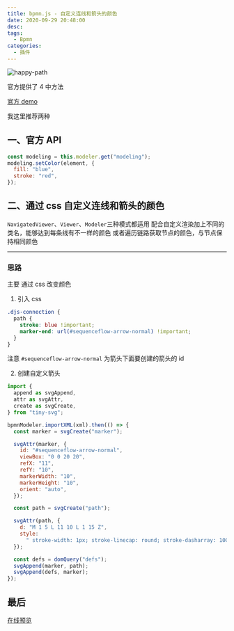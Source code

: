 ```yaml
---
title: bpmn.js - 自定义连线和箭头的颜色
date: 2020-09-29 20:48:00
desc:
tags:
  - Bpmn
categories:
  - 插件
---
```


![happy-path](./images/happy-path.png)

官方提供了 4 中方法

[官方 demo](https://github.com/bpmn-io/bpmn-js-examples/tree/master/colors)

我这里推荐两种

## 一、官方 API

```js
const modeling = this.modeler.get("modeling");
modeling.setColor(element, {
  fill: "blue",
  stroke: "red",
});
```

## 二、通过 css 自定义连线和箭头的颜色

`NavigatedViewer`、`Viewer`、`Modeler`三种模式都适用
配合自定义渲染加上不同的类名，能够达到每条线有不一样的颜色
或者遍历链路获取节点的颜色，与节点保持相同颜色

---

### 思路

主要 通过 css 改变颜色

1. 引入 css

```css
.djs-connection {
  path {
    stroke: blue !important;
    marker-end: url(#sequenceflow-arrow-normal) !important;
  }
}
```

注意 `#sequenceflow-arrow-normal` 为箭头下面要创建的箭头的 id

2. 创建自定义箭头

```js
import {
  append as svgAppend,
  attr as svgAttr,
  create as svgCreate,
} from "tiny-svg";

bpmnModeler.importXML(xml).then(() => {
  const marker = svgCreate("marker");

  svgAttr(marker, {
    id: "#sequenceflow-arrow-normal",
    viewBox: "0 0 20 20",
    refX: "11",
    refY: "10",
    markerWidth: "10",
    markerHeight: "10",
    orient: "auto",
  });

  const path = svgCreate("path");

  svgAttr(path, {
    d: "M 1 5 L 11 10 L 1 15 Z",
    style:
      " stroke-width: 1px; stroke-linecap: round; stroke-dasharray: 10000, 1; ",
  });

  const defs = domQuery("defs");
  svgAppend(marker, path);
  svgAppend(defs, marker);
});
```

## 最后

[在线预览](http://bpmn-doc.pengliang.online/)
